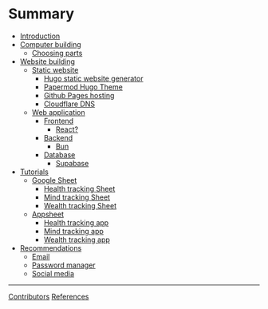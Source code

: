 # Summary

- [Introduction](introduction.md)
- [Computer building](computer-building/index.md)
  - [Choosing parts](computer-building/choosing-parts.md)
- [Website building](website-building/index.md)
    - [Static website](website-building/static-website/index.md)
        - [Hugo static website generator](website-building/static-website/hugo.md)
        - [Papermod Hugo Theme](website-building/static-website/papermod-hugo-theme.md)
        - [Github Pages hosting]()
        - [Cloudflare DNS]()
    - [Web application]()
        - [Frontend]()
            - [React?]()
        - [Backend]()
            - [Bun]()
        - [Database]()
            - [Supabase]()
- [Tutorials](tutorials/index.md)
    - [Google Sheet](tutorials/google-sheet/index.md)
        - [Health tracking Sheet](tutorials/google-sheet/health-tracking-sheet.md)
        - [Mind tracking Sheet](tutorials/google-sheet/mind-tracking-sheet.md)
        - [Wealth tracking Sheet](tutorials/google-sheet/wealth-tracking-sheet.md)
    - [Appsheet](tutorials/appsheet/index.md)
        - [Health tracking app](tutorials/appsheet/health-tracking-app.md)
        - [Mind tracking app](tutorials/appsheet/mind-tracking-app.md)
        - [Wealth tracking app](tutorials/appsheet/wealth-tracking-app.md)
- [Recommendations](recommendations/index.md)
    - [Email](recommendations/email.md)
    - [Password manager](recommendations/password-manager.md)
    - [Social media](recommendations/social-media.md)
-----------
[Contributors](misc/contributors.md)
[References](misc/references.md)
